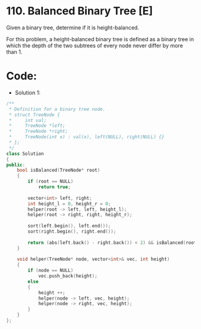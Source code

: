 # 110. Balanced Binary Tree [E]
Given a binary tree, determine if it is height-balanced.

For this problem, a height-balanced binary tree is defined as a binary tree in which the depth of the two subtrees of every node never differ by more than 1.

# Code:
- Solution 1:
```c++
/**
 * Definition for a binary tree node.
 * struct TreeNode {
 *     int val;
 *     TreeNode *left;
 *     TreeNode *right;
 *     TreeNode(int x) : val(x), left(NULL), right(NULL) {}
 * };
 */
class Solution 
{
public:
    bool isBalanced(TreeNode* root) 
    {
        if (root == NULL)   
            return true;
            
        vector<int> left, right;
        int height_l = 0, height_r = 0;
        helper(root -> left, left, height_l);
        helper(root -> right, right, height_r);
        
        sort(left.begin(), left.end());
        sort(right.begin(), right.end());
        
        return (abs(left.back() - right.back()) < 2) && isBalanced(root -> left) && isBalanced(root -> right);
    }
    
    void helper(TreeNode* node, vector<int>& vec, int height)
    {
        if (node == NULL)
            vec.push_back(height);
        else
        {
            height ++;
            helper(node -> left, vec, height);
            helper(node -> right, vec, height);
        }
    }
};
```
